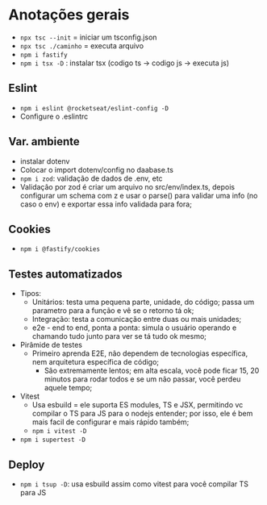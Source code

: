 # Anotações gerais

- `npx tsc --init` = iniciar um tsconfig.json
- `npx tsc ./caminho` = executa arquivo
- `npm i fastify`
- `npm i tsx -D` : instalar tsx (codigo ts -> codigo js -> executa js)

## Eslint

- `npm i eslint @rocketseat/eslint-config -D`
- Configure o .eslintrc
  
## Var. ambiente

- instalar dotenv
- Colocar o import dotenv/config no daabase.ts
- `npm i zod`: validação de dados de .env, etc
- Validação por zod é criar um arquivo no src/env/index.ts, depois configurar um schema com z e usar o parse() para validar uma info (no caso o env) e exportar essa info validada para fora;

## Cookies

- `npm i @fastify/cookies`

## Testes automatizados

- Tipos:
  - Unitários: testa uma pequena parte, unidade, do código; passa um parametro para a função e vê se o retorno tá ok;
  - Integração: testa a comunicação entre duas ou mais unidades;
  - e2e - end to end, ponta a ponta: simula o usuário operando e chamando tudo junto para ver se tá tudo ok mesmo;
- Pirâmide de testes
  - Primeiro aprenda E2E, não dependem de tecnologias específica, nem arquitetura específica de código;
    - São extremamente lentos; em alta escala, você pode ficar 15, 20 minutos para rodar todos e se um não passar, você perdeu aquele tempo;
- Vitest
  - Usa esbuild = ele suporta ES modules, TS e JSX, permitindo vc compilar o TS para JS para o nodejs entender; por isso, ele é bem mais facil de configurar e mais rápido também;
  - `npm i vitest -D`
- `npm i supertest -D`

## Deploy

- `npm i tsup -D`: usa esbuild assim como vitest para você compilar TS para JS